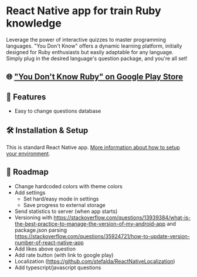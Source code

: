 # React Native app for train Ruby knowledge

Leverage the power of interactive quizzes to master programming languages. "You Don't Know" offers a dynamic learning platform, initially designed for Ruby enthusiasts but easily adaptable for any language. Simply plug in the desired language's question package, and you're all set!

## 🌐 ["You Don't Know Ruby" on Google Play Store](https://play.google.com/store/apps/details?id=com.fewhundred)

## 🌟 Features

- Easy to change questions database

## 🛠️ Installation & Setup
This is standard React Native app. [More information about how to setup your environment](https://reactnative.dev/docs/environment-setup).

## 🚀 Roadmap

- Change hardcoded colors with theme colors
- Add settings
  - Set hard/easy mode in settings
  - Save progress to external storage
- Send statistics to server (when app starts)
- Versioning with https://stackoverflow.com/questions/13939384/what-is-the-best-practice-to-manage-the-version-of-my-android-app and package.json parsing https://stackoverflow.com/questions/35924721/how-to-update-version-number-of-react-native-app
- Add likes above question
- Add rate button (with link to google play)
- Localization (https://github.com/stefalda/ReactNativeLocalization)
- Add typescript/javascript questions

